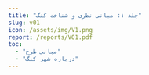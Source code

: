 ```yaml
---
title: "جلد ۱: مبانی نظری و شناخت کنگ"
slug: v01
icon: /assets/img/V1.png
report: /reports/V01.pdf
toc:
  - "مبانی طرح"
  - "درباره‌ شهر کنگ"
---
```

